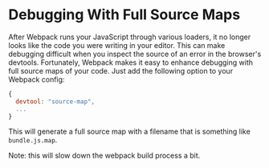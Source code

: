 # Debugging With Full Source Maps

After Webpack runs your JavaScript through various loaders, it no longer
looks like the code you were writing in your editor. This can make debugging
difficult when you inspect the source of an error in the browser's devtools.
Fortunately, Webpack makes it easy to enhance debugging with full source
maps of your code. Just add the following option to your Webpack config:

```javascript
{
  devtool: "source-map",
  ...
}
```

This will generate a full source map with a filename that is something like
`bundle.js.map`.

Note: this will slow down the webpack build process a bit.
